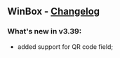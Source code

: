 ## WinBox - [Changelog](https://forum.mikrotik.com/viewtopic.php?t=195839)

### What's new in v3.39:
* added support for QR code field;

